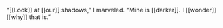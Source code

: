 “[[Look]] at [[our]] shadows,” I marveled. “Mine is [[darker]]. I [[wonder]] [[why]] that is.”  


  
